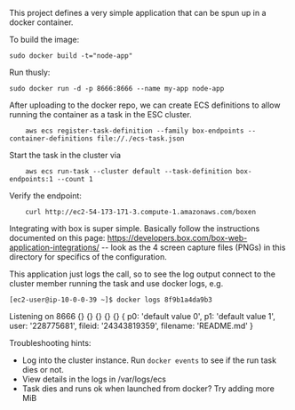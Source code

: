 This project defines a very simple application that can be spun up
in a docker container.

To build the image:

    sudo docker build -t="node-app"

Run thusly:

    sudo docker run -d -p 8666:8666 --name my-app node-app

After uploading to the docker repo, we can create ECS definitions to allow running
the container as a task in the ESC cluster.

		aws ecs register-task-definition --family box-endpoints --container-definitions file://./ecs-task.json

Start the task in the cluster via

		aws ecs run-task --cluster default --task-definition box-endpoints:1 --count 1

Verify the endpoint:

		curl http://ec2-54-173-171-3.compute-1.amazonaws.com/boxen

Integrating with box is super simple. Basically follow the instructions documented on
this page: https://developers.box.com/box-web-application-integrations/ -- look
as the 4 screen capture files (PNGs) in this directory for specifics of the 
configuration.

This application just logs the call, so to see the log output connect to the cluster member
running the task and use docker logs, e.g.

	[ec2-user@ip-10-0-0-39 ~]$ docker logs 8f9b1a4da9b3
Listening on 8666
{}
{}
{}
{}
{}
{ p0: 'default value 0',
  p1: 'default value 1',
  user: '228775681',
  fileid: '24343819359',
  filename: 'README.md' }




Troubleshooting hints:

* Log into the cluster instance. Run `docker events` to see if the run task
dies or not.
* View details in the logs in /var/logs/ecs
* Task dies and runs ok when launched from docker? Try adding more MiB
